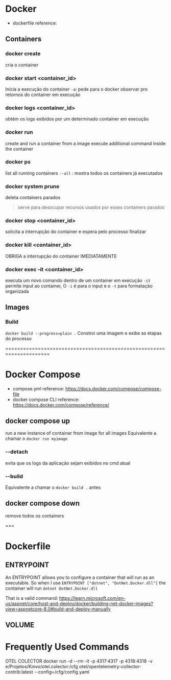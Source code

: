 # Docker
- dockerfile reference:
## Containers 

### docker create 
cria o container

### docker start <container_id>
Inicia a execução do container
`-a`: pede para o docker observar pro retornos do container em execução

### docker logs <container_id>
obtém os logs exibidos por um determinado container em execução

### docker run <image-name> <command-name>
create and run a container from a image
<command-name> execute additional command inside the container

### docker ps
list all running containers
`--all` : mostra todos os containers já executados

### docker system prune
deleta containers parados
> serve para desocupar recursos usados por esses containers parados

### docker stop <container_id>
solicita a interrupção do container e espera pelo processo finalizar

### docker kill <container_id>
OBRIGA a interrupção do container IMEDIATAMENTE

### docker exec -it <container_id> <command-name>
executa um novo comando dentro de um container em execução
`-it` permite input ao container, O `-i` é para o input e o `-t` para formatação organizada

## Images

### Build
`docker build --progress=plain .`
Constroi uma imagem e exibe as etapas do processo


=====================================================================

# Docker Compose
- compose.yml reference: https://docs.docker.com/compose/compose-file
- docker compose CLI reference: https://docs.docker.com/compose/reference/ 

## docker compose up
run a new instance of container from image for all images
Equivalente a chamar o `docker run myimage`

### --detach
evita que os logs da aplicação sejam exibidos no cmd atual

### --build
Equivalente a chamar o `docker build .` antes


## docker compose down
remove todos os containers

===

# Dockerfile

## ENTRYPOINT
An ENTRYPOINT allows you to configure a container that will run as an executable.
So when I use `ENTRYPOINT ["dotnet", "DotNet.Docker.dll"]` the container will run
`dotnet DotNet.Docker.dll`

That is a valid command: 
https://learn.microsoft.com/en-us/aspnet/core/host-and-deploy/docker/building-net-docker-images?view=aspnetcore-8.0#build-and-deploy-manually


## VOLUME

# Frequently Used Commands



OTEL COLECTOR
docker run -d --rm -it -p 4317:4317 -p 4318:4318 -v e/Projetos/Kinvo/otel.colector:/cfg otel/opentelemetry-collector-contrib:latest --config=/cfg/config.yaml
